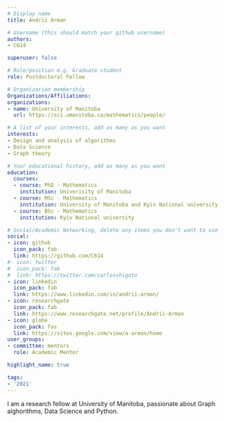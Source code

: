 ```yaml
---
# Display name
title: Andrii Arman

# Username (this should match your github username)
authors:
- C614

superuser: false

# Role/position e.g. Graduate student
role: Postdoctoral Fellow

# Organization membership
Organizations/Affiliations:
organizations:
- name: University of Manitoba
  url: https://sci.umanitoba.ca/mathematics/people/

# A list of your interests, add as many as you want
interests:
- Design and analysis of algorithms
- Data Science
- Graph theory

# Your educational history, add as many as you want
education:
  courses:
  - course: PhD - Mathematics
    institution: Univerisity of Manitoba
  - course: MSc - Mathematics
    institution: University of Manitoba and Kyiv National university
  - course: BSc - Mathematics
    institution: Kyiv National university  

# Social/Academic Networking, delete any items you don't want to use
social:
- icon: github
  icon_pack: fab
  link: https://github.com/C614
#- icon: twitter
#  icon_pack: fab
#  link: https://twitter.com/carlosshigoto
- icon: linkedin
  icon_pack: fab
  link: https://www.linkedin.com/in/andrii-arman/
- icon: researchgate
  icon_pack: fab
  link: https://www.researchgate.net/profile/Andrii-Arman
- icon: globe
  icon_pack: fas
  link: https://sites.google.com/view/a-arman/home
user_groups:
- committee: mentors
  role: Academic Mentor

highlight_name: true

tags:
- '2021'
---
```

I am a research fellow at University of Manitoba, passionate about Graph alghorithms, Data Science and Python. 
